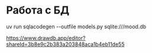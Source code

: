 # Работа с БД

uv run sqlacodegen --outfile models.py sqlite:///mood.db

https://www.drawdb.app/editor?shareId=3b8e9c2b383a203848aca1b4eb11de55
